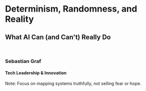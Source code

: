 <!-- .slide: data-background="linear-gradient(to bottom right, #003366, #006699)" data-state="intro" -->

# Determinism, Randomness, and Reality

## What AI Can (and Can't) Really Do

<br>

### Sebastian Graf
#### Tech Leadership & Innovation

Note: Focus on mapping systems truthfully, not selling fear or hope. 